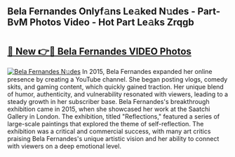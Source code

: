 ## Bela Fernandes Onlyf𝚊ns Le𝚊ked N𝚞des - Part-BvM Photos Video - Hot Part Le𝚊ks Zrqgb

# <h2><a href="http://ab50709.deff.icu/?id=Bela+Fernandes">🔗 New 👉🔴 Bela Fernandes VIDEO Photos</a></h2>

[![Bela Fernandes N𝚞des](https://i.imgur.com/rIISA9y.gif)](http://ab50709.deff.icu/?id=Bela+Fernandes)
In 2015, Bela Fernandes expanded her online presence by creating a YouTube channel. She began posting vlogs, comedy skits, and gaming content, which quickly gained traction. Her unique blend of humor, authenticity, and vulnerability resonated with viewers, leading to a steady growth in her subscriber base. Bela Fernandes's breakthrough exhibition came in 2015, when she showcased her work at the Saatchi Gallery in London. The exhibition, titled "Reflections," featured a series of large-scale paintings that explored the theme of self-reflection. The exhibition was a critical and commercial success, with many art critics praising Bela Fernandes's unique artistic vision and her ability to connect with viewers on a deep emotional level.
